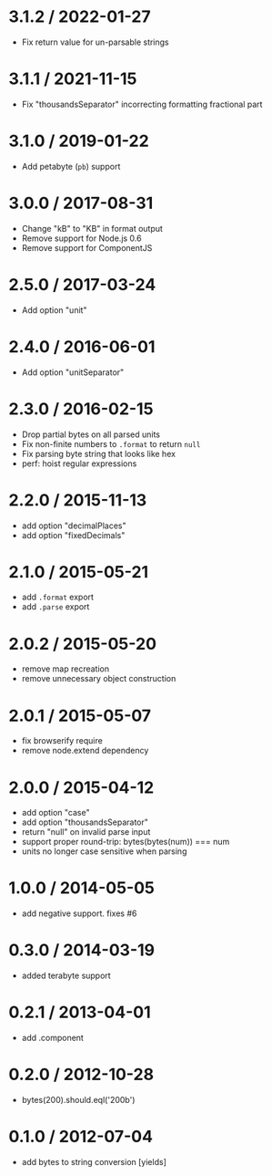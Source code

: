 3.1.2 / 2022-01-27
==================

* Fix return value for un-parsable strings

3.1.1 / 2021-11-15
==================

* Fix "thousandsSeparator" incorrecting formatting fractional part

3.1.0 / 2019-01-22
==================

* Add petabyte (`pb`) support

3.0.0 / 2017-08-31
==================

* Change "kB" to "KB" in format output
* Remove support for Node.js 0.6
* Remove support for ComponentJS

2.5.0 / 2017-03-24
==================

* Add option "unit"

2.4.0 / 2016-06-01
==================

* Add option "unitSeparator"

2.3.0 / 2016-02-15
==================

* Drop partial bytes on all parsed units
* Fix non-finite numbers to `.format` to return `null`
* Fix parsing byte string that looks like hex
* perf: hoist regular expressions

2.2.0 / 2015-11-13
==================

* add option "decimalPlaces"
* add option "fixedDecimals"

2.1.0 / 2015-05-21
==================

* add `.format` export
* add `.parse` export

2.0.2 / 2015-05-20
==================

* remove map recreation
* remove unnecessary object construction

2.0.1 / 2015-05-07
==================

* fix browserify require
* remove node.extend dependency

2.0.0 / 2015-04-12
==================

* add option "case"
* add option "thousandsSeparator"
* return "null" on invalid parse input
* support proper round-trip: bytes(bytes(num)) === num
* units no longer case sensitive when parsing

1.0.0 / 2014-05-05
==================

* add negative support. fixes #6

0.3.0 / 2014-03-19
==================

* added terabyte support

0.2.1 / 2013-04-01
==================

* add .component

0.2.0 / 2012-10-28
==================

* bytes(200).should.eql('200b')

0.1.0 / 2012-07-04
==================

* add bytes to string conversion [yields]
